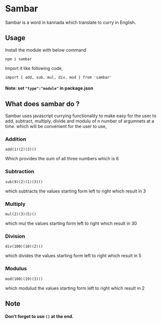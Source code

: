 #  Sambar

Sambar is a word in kannada which translate to curry in English.

## Usage

Install the module with below command 

`npm i sambar`

Import it like following code,

`import { add, sub, mul, div, mod } from 'sambar'`

#### Note: set `"type":"module"` in package.json

## What does sambar do ?

Sambar uses javascript currying functionality to make easy for the user to add, subtract, multiply, divide and modulu of n number of argumnets at a time. which will be convenient for the user to use,

### Addition
`add(1)(2)(3)()`

Which provides the sum of all three numbers which is 6

### Subtraction

`sub(9)(2)(1)(3)()`

which subtracts the values starting form left to right which result in 3

### Multiply

`mul(2)(3)(5)()`

which mul the values starting form left to right which result in 30

### Division

`div(100)(10)(2)()`

which divides the values starting form left to right which result in 5

### Modulus

`mod(100)(19)(3)()`

which modulud the values starting form left to right which result in 2

## Note

#### Don't forget to use `()` at the end.





